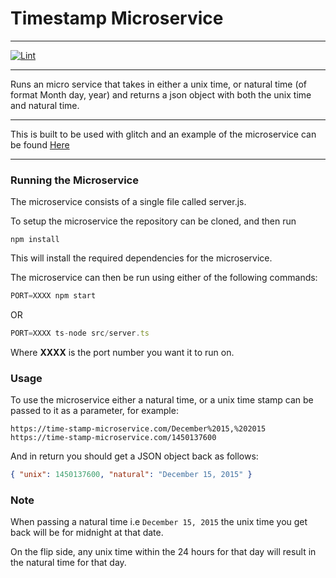 # Timestamp Microservice
-----------------------

[![Lint](https://github.com/THEANTsMAN/Timestamp-Microservice/actions/workflows/lint.yml/badge.svg)](https://github.com/THEANTsMAN/Timestamp-Microservice/actions/workflows/lint.yml)


-----------------------

Runs an micro service that takes in either a unix time, or natural time (of format Month day, year)
and returns a json object with both the unix time and natural time.

-----------------------

This is built to be used with glitch and an example of the microservice can be found [Here](https://foamy-straw.glitch.me/)

-----------------------

### Running the Microservice

The microservice consists of a single file called server.js.

To setup the microservice the repository can be cloned, and then run

```
npm install
```
This will install the required dependencies for the microservice.

The microservice can then be run using either of the following commands:

```javascript
PORT=XXXX npm start
```

OR

```javascript
PORT=XXXX ts-node src/server.ts
```

Where __XXXX__ is the port number you want it to run on.

### Usage

To use the microservice either a natural time, or a unix time stamp can be passed to it as a parameter, for example:

```url
https://time-stamp-microservice.com/December%2015,%202015
https://time-stamp-microservice.com/1450137600
```

And in return you should get a JSON object back as follows:

```json
{ "unix": 1450137600, "natural": "December 15, 2015" }
```

### Note

When passing a natural time i.e ```December 15, 2015``` the unix time you get back will be for midnight at that date.

On the flip side, any unix time within the 24 hours for that day will result in the natural time for that day.
